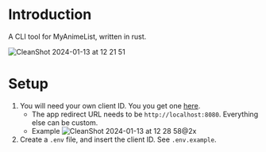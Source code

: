 # Introduction

A CLI tool for MyAnimeList, written in rust.

![CleanShot 2024-01-13 at 12 21 51](https://github.com/rkaahean/mal-cli/assets/16059999/3153e17a-07dd-487d-b6b7-0885230f896b)


# Setup

1. You will need your own client ID. You you get one [here](https://myanimelist.net/apiconfig/create).
   - The app redirect URL needs to be `http://localhost:8080`. Everything else can be custom.
   - Example ![CleanShot 2024-01-13 at 12 28 58@2x](https://github.com/rkaahean/mal-cli/assets/16059999/b32e4701-3360-4f22-9cdb-45d93caceb41)
2. Create a `.env` file, and insert the client ID. See `.env.example`. 


